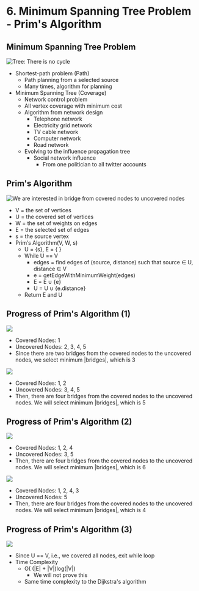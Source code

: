 # 6. Minimum Spanning Tree Problem - Prim's Algorithm

## Minimum Spanning Tree Problem

![Tree: There is no cycle](.gitbook/assets/2019-12-27-11.28.53.png)

* Shortest-path problem \(Path\)
  * Path planning from a selected source
  * Many times, algorithm for planning
* Minimum Spanning Tree \(Coverage\)
  * Network control problem
  * All vertex coverage with minimum cost
  * Algorithm from network design
    * Telephone network
    * Electricity grid network
    * TV cable network
    * Computer network
    * Road network
  * Evolving to the influence propagation tree
    * Social network influence
      * From one politician to all twitter accounts

## Prim's Algorithm

![We are interested in bridge from covered nodes to uncovered nodes](.gitbook/assets/2019-12-27-11.41.35.png)

* V = the set of vertices
* U = the covered set of vertices
* W = the set of weights on edges
* E = the selected set of edges
* s = the source vertex
* Prim′s Algorithm\(V, W, s\)
  * U = {s}, E = { }
  * While U == V
    * edges = find edges of \(source, distance\) such that source ∈ U, distance ∈ V
    * e = getEdgeWithMinimumWeight\(edges\)
    * E = E ∪ {e}
    * U = U ∪ {e.distance}
  * Return E and U

## Progress of Prim's Algorithm \(1\)

![](.gitbook/assets/2019-12-27-11.44.54.png)

* Covered Nodes: 1
* Uncovered Nodes: 2, 3, 4, 5
* Since there are two bridges from the covered nodes to the uncovered nodes, we select minimum \|bridges\|, which is 3

![](.gitbook/assets/2019-12-27-11.46.55.png)

* Covered Nodes: 1, 2
* Uncovered Nodes: 3, 4, 5
* Then, there are four bridges from the covered nodes to the uncovered nodes. We will select minimum \|bridges\|, which is 5

## Progress of Prim's Algorithm \(2\)

![](.gitbook/assets/2019-12-27-11.51.04.png)

* Covered Nodes: 1, 2, 4
* Uncovered Nodes: 3, 5
* Then, there are four bridges from the covered nodes to the uncovered nodes. We will select minimum \|bridges\|, which is 6

![](.gitbook/assets/2019-12-27-11.53.18.png)

* Covered Nodes: 1, 2, 4, 3
* Uncovered Nodes: 5
* Then, there are four bridges from the covered nodes to the uncovered nodes. We will select minimum \|bridges\|, which is 4

## Progress of Prim's Algorithm \(3\)

![](.gitbook/assets/2019-12-27-11.54.34.png)

* Since U == V, i.e., we covered all nodes, exit while loop
* Time Complexity
  * O\( \(\|E\| + \|V\|\)log\(\|V\|\)
    * We will not prove this
  * Same time complexity to the Dijkstra's algorithm

